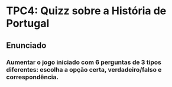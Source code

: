 # TPC4: Quizz sobre a História de Portugal

## Enunciado
### Aumentar o jogo iniciado com 6 perguntas de 3 tipos diferentes: escolha a opção certa, verdadeiro/falso e correspondência.

